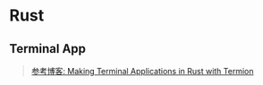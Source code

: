 # Rust

## Terminal App
> [参考博客: Making Terminal Applications in Rust with Termion](http://ticki.github.io/blog/making-terminal-applications-in-rust-with-termion/)


